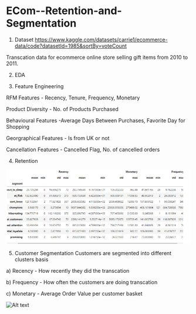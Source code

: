 # ECom--Retention-and-Segmentation

1) Dataset
https://www.kaggle.com/datasets/carrie1/ecommerce-data/code?datasetId=1985&sortBy=voteCount

Transcation data for ecommerce online store selling gift items from 2010 to 2011.

2) EDA


3) Feature Engineering

RFM Features - Recency, Tenure, Frequency, Monetary

Product Diversity - No. of Products Purchased

Behavioural Features -Average Days Between Purchases, Favorite Day for Shopping

Georgraphical Features - Is from UK or not

Cancellation Features - Cancelled Flag, No. of cancelled orders



4) Retention

![Alt text](RFM_segmentation.png)


5) Customer Segmentation
Customers are segmented into different clusters basis

a) Recency - How recently they did the transcation

b) Frequency - How often the customers are doing transcation

c) Monetary - Average Order Value per customer basket

![Alt text](path/to/image.png)
